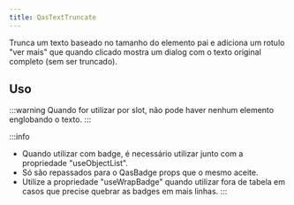 ```yaml
---
title: QasTextTruncate
---
```


Trunca um texto baseado no tamanho do elemento pai e adiciona um rotulo "ver mais" que quando clicado mostra um dialog com o texto original completo (sem ser truncado).

<doc-api file="text-truncate/QasTextTruncate" name="QasTextTruncate" />

## Uso

<doc-example file="QasTextTruncate/Basic" title="Básico" />

<doc-example file="QasTextTruncate/InsideTable" title="Dentro da tabela" />

<doc-example file="QasTextTruncate/WithCounter" title="Com contador" />

<doc-example file="QasTextTruncate/WithManyItems" title="Com muitos itens" />

:::warning
Quando for utilizar por slot, não pode haver nenhum elemento englobando o texto.
:::

<doc-example file="QasTextTruncate/DefaultSlot" title="Slot default" />

:::info
- Quando utilizar com badge, é necessário utilizar junto com a propriedade "useObjectList".
- Só são repassados para o QasBadge props que o mesmo aceite.
- Utilize a propriedade "useWrapBadge" quando utilizar fora de tabela em casos que precise quebrar as badges em mais linhas.
:::
<doc-example file="QasTextTruncate/WithBadge" title="Uso com badges" />